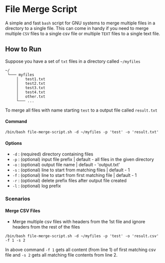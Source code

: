 # File Merge Script

A simple and fast `bash` script for GNU systems to merge multiple files in a directory to a single file.
This can come in handy if you need to merge multiple `CSV` files to a single csv file or multiple `TEXT` files to a single text file.

## How to Run
Suppose you have a set of `txt` files in a directory called `~/myfiles`
```
~/
 └─── myfiles
     │   test1.txt
     │   test2.txt
     │   test3.txt
     │   test4.txt
     │   other.txt
     └─── ...
```

To merge all files with name starting `test` to a output file called `result.txt`
#### Command
```shell
/bin/bash file-merge-script.sh -d ~/myfiles -p 'test' -o 'result.txt'
```

#### Options
- `-d` : (required) directory containing files
- `-p` : (optional) input file prefix | default - all files in the given directory
- `-o` : (optional) output file name | default - 'output.txt'
- `-s` : (optional) line to start from matching files | default - 1
- `-f` : (optional) line to start from first matching file | default - 1
- `-r` : (optional) delete prefix files after output file created
- `-l` : (optional) log prefix

### Scenarios
#### Merge CSV Files
- Merge multiple csv files with headers from the 1st file and ignore headers from the rest of the files
```shell
/bin/bash file-merge-script.sh -d ~/myfiles -p 'test' -o 'result.csv' -f 1 -s 2
```
In above command `-f 1` gets all content (from line 1) of first matching csv file and `-s 2` gets all matching file contents from line 2.
